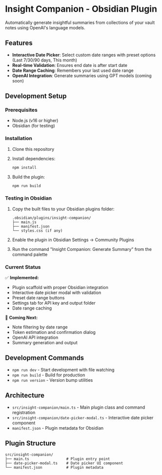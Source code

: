 # Insight Companion - Obsidian Plugin

Automatically generate insightful summaries from collections of your vault notes using OpenAI's language models.

## Features

- **Interactive Date Picker**: Select custom date ranges with preset options (Last 7/30/90 days, This month)
- **Real-time Validation**: Ensures end date is after start date
- **Date Range Caching**: Remembers your last used date range
- **OpenAI Integration**: Generate summaries using GPT models (coming soon)

## Development Setup

### Prerequisites
- Node.js (v16 or higher)
- Obsidian (for testing)

### Installation

1. Clone this repository
2. Install dependencies:
   ```bash
   npm install
   ```

3. Build the plugin:
   ```bash
   npm run build
   ```

### Testing in Obsidian

1. Copy the built files to your Obsidian plugins folder:
   ```
   .obsidian/plugins/insight-companion/
   ├── main.js
   ├── manifest.json
   └── styles.css (if any)
   ```

2. Enable the plugin in Obsidian Settings → Community Plugins

3. Run the command "Insight Companion: Generate Summary" from the command palette

### Current Status

✅ **Implemented:**
- Plugin scaffold with proper Obsidian integration
- Interactive date picker modal with validation
- Preset date range buttons
- Settings tab for API key and output folder
- Date range caching

🚧 **Coming Next:**
- Note filtering by date range
- Token estimation and confirmation dialog
- OpenAI API integration
- Summary generation and output

## Development Commands

- `npm run dev` - Start development with file watching
- `npm run build` - Build for production
- `npm run version` - Version bump utilities

## Architecture

- `src/insight-companion/main.ts` - Main plugin class and command registration
- `src/insight-companion/date-picker-modal.ts` - Interactive date picker component
- `manifest.json` - Plugin metadata for Obsidian

## Plugin Structure

```
src/insight-companion/
├── main.ts                 # Plugin entry point
├── date-picker-modal.ts    # Date picker UI component
└── manifest.json           # Plugin metadata
``` 